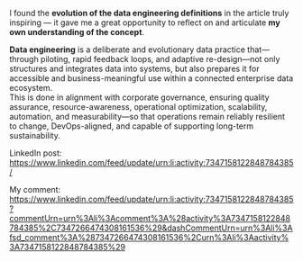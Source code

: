 I found the **evolution of the data engineering definitions** in the article truly inspiring — it gave me a great opportunity to reflect on and articulate **my own understanding of the concept**.  

**Data engineering** is a deliberate and evolutionary data practice that—through piloting, rapid feedback loops, and adaptive re-design—not only structures and integrates data into systems, but also prepares it for accessible and business-meaningful use within a connected enterprise data ecosystem.  
This is done in alignment with corporate governance, ensuring quality assurance, resource-awareness, operational optimization, scalability, automation, and measurability—so that operations remain reliably resilient to change, DevOps-aligned, and capable of supporting long-term sustainability.  

LinkedIn post:  
https://www.linkedin.com/feed/update/urn:li:activity:7347158122848784385/

My comment:  
https://www.linkedin.com/feed/update/urn:li:activity:7347158122848784385?commentUrn=urn%3Ali%3Acomment%3A%28activity%3A7347158122848784385%2C7347266474308161536%29&dashCommentUrn=urn%3Ali%3Afsd_comment%3A%287347266474308161536%2Curn%3Ali%3Aactivity%3A7347158122848784385%29
